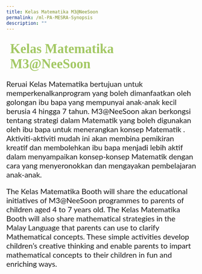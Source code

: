 ```yaml
---
title: Kelas Matematika M3@NeeSoon
permalink: /ml-PA-MESRA-Synopsis
description: ""
---
```

<h4 style="font-size: 35px;font-family: KaiTi;padding-top:12px;margin:10px;color: #a3c864;">Kelas Matematika M3@NeeSoon </h4>
<p style="font-size: 20px;font-family: Lato,sans-serif;">Reruai Kelas Matematika bertujuan untuk memperkenalkanprogram yang boleh dimanfaatkan oleh golongan ibu bapa yang mempunyai anak-anak kecil berusia 4 hingga 7 tahun. M3@NeeSoon akan berkongsi tentang strategi dalam Matematik yang boleh digunakan oleh ibu bapa untuk menerangkan konsep Matematik . Aktiviti-aktiviti mudah ini akan membina pemikiran kreatif dan membolehkan ibu bapa menjadi lebih aktif dalam menyampaikan konsep-konsep Matematik dengan cara yang menyeronokkan  dan mengayakan pembelajaran anak-anak.</p>
<p  style="font-size: 20px;font-family:Lato,sans-serif;">The Kelas Matematika Booth will share the educational initiatives of M3@NeeSoon programmes to parents of children aged 4 to 7 years old. The Kelas Matematika Booth will also share mathematical strategies in the Malay Language that parents can use to clarify Mathematical concepts. These simple activities develop children’s creative thinking and enable parents to impart mathematical concepts to their children in fun and enriching ways.</p>